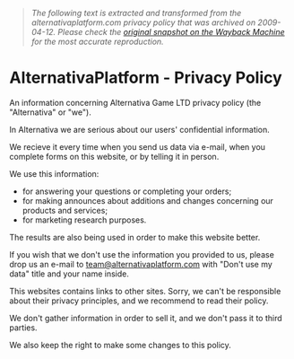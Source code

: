 > *The following text is extracted and transformed from the alternativaplatform.com privacy policy that was archived on 2009-04-12. Please check the [original snapshot on the Wayback Machine](https://web.archive.org/web/20090412054719id_/http%3A//alternativaplatform.com/en/privacy_policy) for the most accurate reproduction.*

# AlternativaPlatform - Privacy Policy

An information concerning Alternativa Game LTD privacy policy (the "Alternativa" or "we"). 

In Alternativa we are serious about our users' confidential information. 

We recieve it every time when you send us data via e-mail, when you complete forms on this website, or by telling it in person. 

We use this information:

  * for answering your questions or completing your orders; 
  * for making announces about additions and changes concerning our products and services; 
  * for marketing research purposes. 

The results are also being used in order to make this website better. 

If you wish that we don't use the information you provided to us, please drop us an e-mail to [team@alternativaplatform.com](mailto:team@alternativaplatform.com) with "Don't use my data" title and your name inside. 

This websites contains links to other sites. Sorry, we can't be responsible about their privacy principles, and we recommend to read their policy. 

We don't gather information in order to sell it, and we don't pass it to third parties. 

We also keep the right to make some changes to this policy. 

